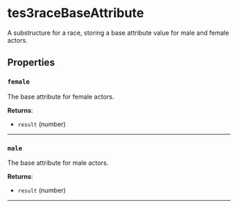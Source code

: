 # tes3raceBaseAttribute

A substructure for a race, storing a base attribute value for male and female actors.

## Properties

### `female`

The base attribute for female actors.

**Returns**:

* `result` (number)

***

### `male`

The base attribute for male actors.

**Returns**:

* `result` (number)

***

